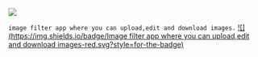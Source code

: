 [![](https://img.shields.io/badge/FilterPlus-red.svg?style=for-the-badge)](https://javascriptdevelopment.github.io/filterPlus/)

`image filter app where you can upload,edit and download images.`
[![](https://img.shields.io/badge/Image filter app where you can upload,edit and download images-red.svg?style=for-the-badge)](https://javascriptdevelopment.github.io/filterPlus/)

